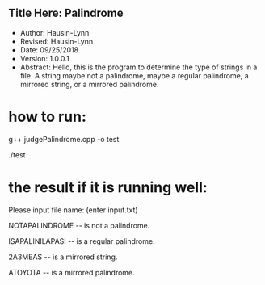 ## Title Here: Palindrome
- Author: Hausin-Lynn
- Revised: Hausin-Lynn
- Date: 09/25/2018
- Version: 1.0.0.1
- Abstract: Hello, this is the program
to determine the type of strings in a
file. A string maybe not a palindrome,
maybe a regular palindrome, a mirrored
string, or a mirrored palindrome.
 
# how to run:
g++ judgePalindrome.cpp -o test

./test

# the result if it is running well:
Please input file name:
(enter input.txt)

NOTAPALINDROME -- is not a palindrome.

ISAPALINILAPASI -- is a regular palindrome.

2A3MEAS -- is a mirrored string.

ATOYOTA -- is a mirrored palindrome.

